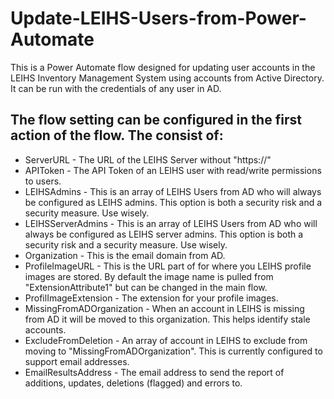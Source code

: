 # Update-LEIHS-Users-from-Power-Automate

This is a Power Automate flow designed for updating user accounts in the LEIHS Inventory Management System using accounts from Active Directory. It can be run with the credentials of any user in AD. 

## The flow setting can be configured in the first action of the flow. The consist of:  

* ServerURL - The URL of the LEIHS Server without "https://"  
* APIToken - The API Token of an LEIHS user with read/write permissions to users.  
* LEIHSAdmins - This is an array of LEIHS Users from AD who will always be configured as LEIHS admins. This option is both a security risk and a security measure. Use wisely.  
* LEIHSServerAdmins - This is an array of LEIHS Users from AD who will always be configured as LEIHS server admins. This option is both a security risk and a security measure. Use wisely.  
* Organization - This is the email domain from AD.  
* ProfileImageURL - This is the URL part of for where you LEIHS profile images are stored. By default the image name is pulled from "ExtensionAttribute1" but can be changed in the main flow.  
* ProfilImageExtension - The extension for your profile images.  
* MissingFromADOrganization - When an account in LEIHS is missing from AD it will be moved to this organization. This helps identify stale accounts.  
* ExcludeFromDeletion - An array of account in LEIHS to exclude from moving to "MissingFromADOrganization". This is currently configured to support email addresses.    
* EmailResultsAddress - The email address to send the report of additions, updates, deletions (flagged) and errors to.  

  
